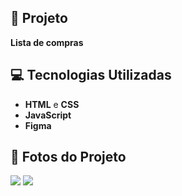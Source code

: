 ## 📌 Projeto

**Lista de compras**

## 💻 Tecnologias Utilizadas
- **HTML** e **CSS**
- **JavaScript**
- **Figma**

## 📸 Fotos do Projeto
![](./assets/Foto1.png)
![](./assets/Foto2.png)
